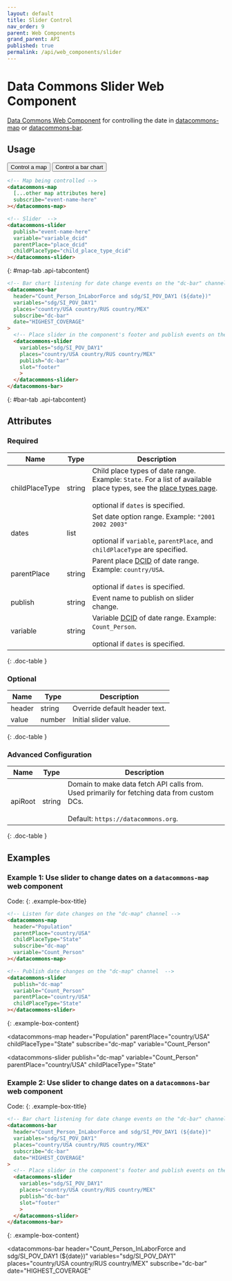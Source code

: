 ```yaml
---
layout: default
title: Slider Control
nav_order: 9
parent: Web Components
grand_parent: API
published: true
permalink: /api/web_components/slider
---
```


# Data Commons Slider Web Component

[Data Commons Web Component](/api/web_components/) for controlling the date in [datacommons-map](./map.md) or 
[datacommons-bar](./bar.md).

## Usage

<div class="api-tab">
  <button id="get-button" class="api-tablink" onclick="openTab(event, 'map-tab')">
    Control a map
  </button>
  <button class="api-tablink" onclick="openTab(event, 'bar-tab')">
    Control a bar chart
  </button>
</div>

```html
<!-- Map being controlled -->
<datacommons-map
  [...other map attributes here]
  subscribe="event-name-here"
></datacommons-map>

<!-- Slider  -->
<datacommons-slider
  publish="event-name-here"
  variable="variable_dcid"
  parentPlace="place_dcid"
  childPlaceType="child_place_type_dcid"
></datacommons-slider>
```
{: #map-tab .api-tabcontent}

```html
<!-- Bar chart listening for date change events on the "dc-bar" channel -->
<datacommons-bar
  header="Count_Person_InLaborForce and sdg/SI_POV_DAY1 (${date})"
  variables="sdg/SI_POV_DAY1"
  places="country/USA country/RUS country/MEX"
  subscribe="dc-bar"
  date="HIGHEST_COVERAGE"
>
  <!-- Place slider in the component's footer and publish events on the "dc-bar" channel -->
  <datacommons-slider
    variables="sdg/SI_POV_DAY1"
    places="country/USA country/RUS country/MEX"
    publish="dc-bar"
    slot="footer"
    >
  </datacommons-slider>
</datacommons-bar>
```
{: #bar-tab .api-tabcontent}

<script src="/assets/js/syntax_highlighting.js"></script>
<script src="/assets/js/api-doc-tabs.js"></script>

## Attributes

### Required

| Name           | Type   | Description                                                                                                                                                           |
| -------------- | ------ | --------------------------------------------------------------------------------------------------------------------------------------------------------------------- |
| childPlaceType | string | Child place types of date range. Example: `State`. For a list of available place types, see the [place types page](/place_types.html).<br /><br /><optional-tag>optional</optional-tag> if `dates` is specified.                                          |
| dates          | list   | Set date option range. Example: `"2001 2002 2003"`<br /><br /><optional-tag>optional</optional-tag> if `variable`, `parentPlace`, and `childPlaceType` are specified. |
| parentPlace    | string | Parent place [DCID](/glossary.html#dcid) of date range. Example: `country/USA`.<br /><br /><optional-tag>optional</optional-tag> if `dates` is specified.             |
| publish        | string | Event name to publish on slider change.                                                                                                                               |
| variable       | string | Variable [DCID](/glossary.html#dcid) of date range. Example: `Count_Person`.<br /><br /><optional-tag>optional</optional-tag> if `dates` is specified.                |
{: .doc-table }

### Optional

| Name   | Type   | Description                   |
| ------ | ------ | ----------------------------- |
| header | string | Override default header text. |
| value  | number | Initial slider value.         |
{: .doc-table }

### Advanced Configuration

| Name    | Type   | Description                                                                                                                                |
| ------- | ------ | ------------------------------------------------------------------------------------------------------------------------------------------ |
| apiRoot | string | Domain to make data fetch API calls from. Used primarily for fetching data from custom DCs.<br /><br />Default: `https://datacommons.org`. |
{: .doc-table }

## Examples

### Example 1: Use slider to change dates on a `datacommons-map` web component

Code:
{: .example-box-title}
```html
<!-- Listen for date changes on the "dc-map" channel -->
<datacommons-map
  header="Population"
  parentPlace="country/USA"
  childPlaceType="State"
  subscribe="dc-map"
  variable="Count_Person"
></datacommons-map>

<!-- Publish date changes on the "dc-map" channel  -->
<datacommons-slider
  publish="dc-map"
  variable="Count_Person"
  parentPlace="country/USA"
  childPlaceType="State"
></datacommons-slider>
```
{: .example-box-content}

<!-- Listen for date changes on the "dc-map" channel -->
<datacommons-map
  header="Population"
  parentPlace="country/USA"
  childPlaceType="State"
  subscribe="dc-map"
  variable="Count_Person"
></datacommons-map>

<!-- Publish date changes on the "dc-map" channel  -->
<datacommons-slider
  publish="dc-map"
  variable="Count_Person"
  parentPlace="country/USA"
  childPlaceType="State"
></datacommons-slider>

### Example 2: Use slider to change dates on a `datacommons-bar` web component

Code:
{: .example-box-title}
```html
<!-- Bar chart listening for date change events on the "dc-bar" channel -->
<datacommons-bar
  header="Count_Person_InLaborForce and sdg/SI_POV_DAY1 (${date})"
  variables="sdg/SI_POV_DAY1"
  places="country/USA country/RUS country/MEX"
  subscribe="dc-bar"
  date="HIGHEST_COVERAGE"
>
  <!-- Place slider in the component's footer and publish events on the "dc-bar" channel -->
  <datacommons-slider
    variables="sdg/SI_POV_DAY1"
    places="country/USA country/RUS country/MEX"
    publish="dc-bar"
    slot="footer"
    >
  </datacommons-slider>
</datacommons-bar>
```
{: .example-box-content}


<!-- Bar chart listening for date change events on the "dc-bar" channel -->
<datacommons-bar
  header="Count_Person_InLaborForce and sdg/SI_POV_DAY1 (${date})"
  variables="sdg/SI_POV_DAY1"
  places="country/USA country/RUS country/MEX"
  subscribe="dc-bar"
  date="HIGHEST_COVERAGE"
>
  <!-- Place slider in the component's footer and publish events on the "dc-bar" channel -->
  <datacommons-slider
    variables="sdg/SI_POV_DAY1"
    places="country/USA country/RUS country/MEX"
    publish="dc-bar"
    slot="footer"
    >
  </datacommons-slider>
</datacommons-bar>
